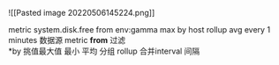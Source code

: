 
![[Pasted image 20220506145224.png]]


metric system.disk.free from env:gamma max by host rollup avg every 1 minutes
数据源 metric 
**from** 过滤  
*by 挑值最大值 最小 平均 
分组
rollup 合并interval 间隔